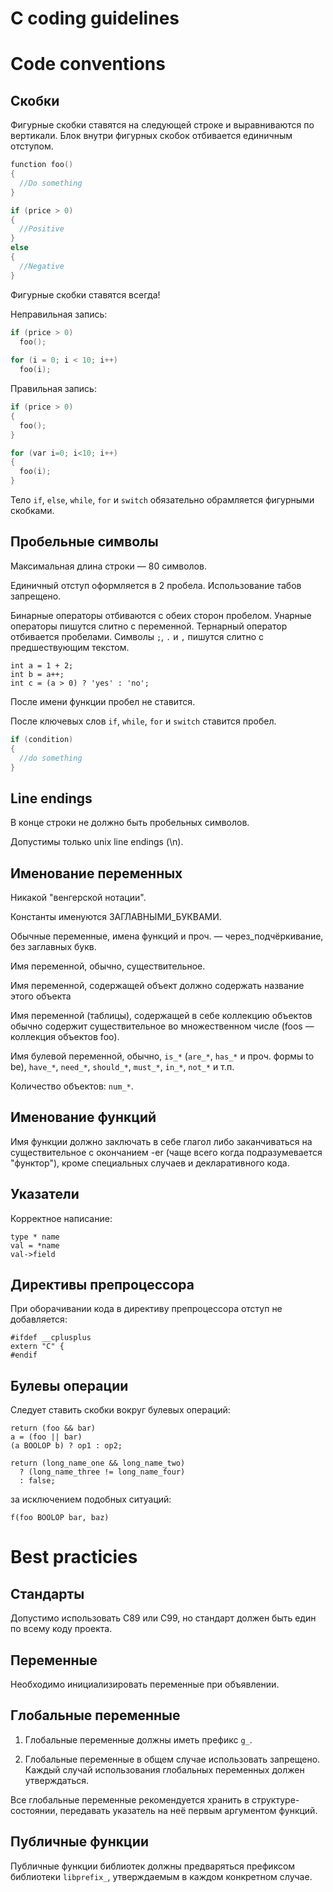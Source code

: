 C coding guidelines
===================

Code conventions
================

Скобки
------
Фигурные скобки ставятся на следующей строке и выравниваются по вертикали.
Блок внутри фигурных скобок отбивается единичным отступом.

```c
function foo()
{
  //Do something
}

if (price > 0)
{
  //Positive
}
else
{
  //Negative
}
```

Фигурные скобки ставятся всегда!

Неправильная запись:

```c
if (price > 0)
  foo();
  
for (i = 0; i < 10; i++)
  foo(i);
```

Правильная запись:

```c
if (price > 0)
{
  foo();
}

for (var i=0; i<10; i++)
{
  foo(i);
}
```

Тело `if`, `else`, `while`, `for` и `switch` обязательно обрамляется
фигурными скобками.

Пробельные символы
------------------
Максимальная длина строки — 80 символов.

Единичный отступ оформляется в 2 пробела. Использование табов запрещено.

Бинарные операторы отбиваются с обеих сторон пробелом. Унарные операторы пишутся
слитно с переменной. Тернарный оператор отбивается пробелами.
Символы `;`, `.` и `,` пишутся слитно с предшествующим текстом.

```с
int a = 1 + 2;
int b = a++;
int c = (a > 0) ? 'yes' : 'no';
```

После имени функции пробел не ставится.

После ключевых слов `if`, `while`, `for` и `switch` ставится пробел.

```c
if (condition)
{
  //do something
}
```

Line endings
------------
В конце строки не должно быть пробельных символов.

Допустимы только unix line endings (\n).

Именование переменных
---------------------
Никакой "венгерской нотации".

Константы именуются ЗАГЛАВНЫМИ_БУКВАМИ.

Обычные переменные, имена функций и проч. — через_подчёркивание, без заглавных букв.

Имя переменной, обычно, существительное.

Имя переменной, содержащей объект должно содержать название этого объекта

Имя переменной (таблицы), содержащей в себе коллекцию объектов обычно содержит
существительное во множественном числе (foos — коллекция объектов foo).

Имя булевой переменной, обычно, `is_*` (`are_*`, `has_*` и проч. формы to be),
`have_*`, `need_*`, `should_*`, `must_*`, `in_*`, `not_*` и т.п.

Количество объектов: `num_*`.

Именование функций
------------------
Имя функции должно заключать в себе глагол либо заканчиваться на существительное
с окончанием -er (чаще всего когда подразумевается "функтор"), кроме специальных
случаев и декларативного кода.

Указатели
---------
Корректное написание:

```с
type * name
val = *name
val->field
```

Директивы препроцессора
-----------------------
При оборачивании кода в директиву препроцессора отступ не добавляется:
```с
#ifdef __cplusplus
extern "C" {
#endif
```

Булевы операции
---------------
Следует ставить скобки вокруг булевых операций:

```с
return (foo && bar)
a = (foo || bar)
(a BOOLOP b) ? op1 : op2;

return (long_name_one && long_name_two)
  ? (long_name_three != long_name_four)
  : false;
```

за исключением подобных ситуаций:

```с
f(foo BOOLOP bar, baz)
```

Best practicies
===============

Стандарты
---------
Допустимо использовать C89 или C99, но стандарт должен быть един по всему
коду проекта.

Переменные
----------
Необходимо инициализировать переменные при объявлении.

Глобальные переменные
---------------------
1) Глобальные переменные должны иметь префикс `g_`.

2) Глобальные переменные в общем случае использовать запрещено. Каждый случай
использования глобальных переменных должен утверждаться.

Все глобальные переменные рекомендуется хранить в структуре-состоянии,
передавать указатель на неё первым аргументом функций.

Публичные функции
-----------------
Публичные функции библиотек должны предваряться префиксом библиотеки `libprefix_`,
утверждаемым в каждом конкретном случае.
